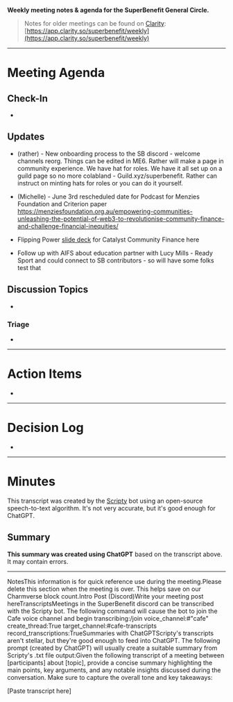 **Weekly meeting notes & agenda for the SuperBenefit General Circle.**

> Notes for older meetings can be found on [Clarity](https://app.clarity.so/superbenefit/docs/7b03af88-ecdf-4858-8eb8-c0b8d35988f7):
> [https://app.clarity.so/superbenefit/weekly](https://app.clarity.so/superbenefit/weekly)

---

# Meeting Agenda

## Check-In

- 

## Updates

- (rather) - New onboarding process to the SB discord - welcome channels reorg. Things can be edited in ME6. Rather will make a page in community experience. We have hat for roles. We have it all set up on a guild page so no more colabland - Guild.xyz/superbenefit. Rather can instruct on minting hats for roles or you can do it yourself. 

- (Michelle) - June 3rd rescheduled date for Podcast for Menzies Foundation and Criterion paper https://menziesfoundation.org.au/empowering-communities-unleashing-the-potential-of-web3-to-revolutionise-community-finance-and-challenge-financial-inequities/

- Flipping Power [slide deck](https://docs.google.com/presentation/d/1aaqzG_SCXIn15UFAitEeBYLttzFNksVI/edit#slide=id.g23f628d73c5_0_28) for Catalyst Community Finance here 

- Follow up with AIFS about education partner with Lucy Mills - Ready Sport and could connect to SB contributors - so will have some folks test that


## Discussion Topics

- 

### Triage

	

  -  

---

# Action Items

- 	

---

# Decision Log

- 

---

# Minutes

This transcript was created by the [Scripty](https://scripty.org/) bot using an open-source speech-to-text algorithm. It's not very accurate, but it's good enough for ChatGPT.

## Summary

**This summary was created using ChatGPT** based on the transcript above. It may contain errors.

> <Paste summary here>

---

NotesThis information is for quick reference use during the meeting.Please delete this section when the meeting is over. This helps save on our Charmverse block count.Intro Post (Discord)Write your meeting post hereTranscriptsMeetings in the SuperBenefit discord can be transcribed with the Scripty bot. The following command will cause the bot to join the Cafe voice channel and begin transcribing:/join voice_channel:#"cafe" create_thread:True target_channel:#cafe-transcripts record_transcriptions:TrueSummaries with ChatGPTScripty's transcripts aren't stellar, but they're good enough to feed into ChatGPT. The following prompt (created by ChatGPT) will usually create a suitable summary from Scripty's .txt file output:Given the following transcript of a meeting between [participants] about [topic], provide a concise summary highlighting the main points, key arguments, and any notable insights discussed during the conversation. Make sure to capture the overall tone and key takeaways:

[Paste transcript here]
